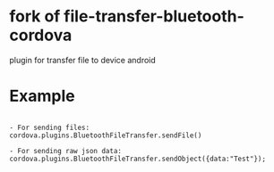 # fork of file-transfer-bluetooth-cordova

plugin for transfer file to device android

# Example
~~~

- For sending files: 
cordova.plugins.BluetoothFileTransfer.sendFile()

- For sending raw json data:
cordova.plugins.BluetoothFileTransfer.sendObject({data:"Test"});
